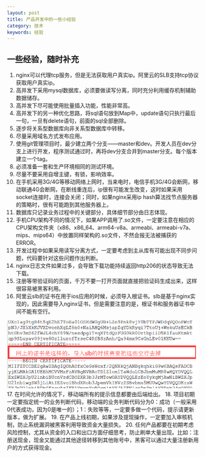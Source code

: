 ```yaml
---
layout: post
title: 产品开发中的一些小经验
category: 技术
keywords: 经验
---
```


## 一些经验，随时补充

1.	nginx可以代理tcp服务，但是无法获取用户真实ip。阿里云的SLB支持tcp协议获取用户真实ip。
2.	高并发下采用mysql数据库，必须要做读写分离，同时充分利用缓存机制辅助数据储存。
3.	高并发下尽可能使用批量插入功能，性能非常高。
4.  高并发下的另一种优化思路，将sql语句放到Map中，update语句只执行最后一句，一旦有delete语句，前面的sql全部删除。
5.	逐步将关系型数据库向非关系型数据库中转移。
6.	尽量采用域名方式发布应用。
7.	使用git管理项目时，最少建立两个分支——master和dev。开发人员在dev分支上进行开发，程序测试通过时，再将dev分支合并到master分支。每个版本建立一个tag。
8.	必须准备一套和生产环境相同的测试环境。
9.	尽量不要采用自增主键，有锁，影响效率。
10.	在手机采用3G/4G等移动网络上网时，当来电时，电信手机3G/4G会断网，移动联通4G会断网，在断线重连后，ip很有可能发生改变，这时如果采用socket连接时，连接会关闭；同时，如果nginx采用ip hash算法找节点服务器的策略时，很有可能跑到其他服务器上。
11.	数据库只记录业务过程中的关键部分，具体细节部分由日志体现。
12.	手机CPU架构不同的情况下，如果APP调用了.so文件，一定要注意在相应的CPU架构文件夹（x86、x86_64、arm64-v8a、armeabi、armeabi-v7a、mips、mips64）中放置同样架构的.so文件，不然会报无法被捕获的ERROR。
13. 开发过程中如果采用读写分离方式，一定要考虑到主从库有可能出现不同步问题，代码要针对这些问题作出判断。
14. nginx日志文件如果过多，会导致下载功能持续返回http206的状态导致无法下载。
15.	注册等带验证码的页面，千万不要一打开页面就直接把验证码生成出来，这样很容易被黑客利用。
16. 阿里云slb的证书在用于ios应用的时候，必须导入根证书。slb是基于nginx实现的，因此需要导入nginx证书，但是需要注意的是，根证书和服务器证书中间不能有空行。<br>
<img src="/assets/img/0082.png">
17. 在时间允许的情况下，移动端所有的提示信息都要由后端给出。
18. 项目初期一定要指定统一的业务判断代码，移动端的业务判断代码分为0：成功（一般采用0代表成功，因为0是唯一的）；1：失败等等，一定要多做一个代码，提示请更新版本，做为扩展。
19. 在产品上线初期，如果涉及提现操作，一定要加入审核机制，防止系统漏洞被黑客利用导致资金大量损失。
20. 任何产品都要在初期考虑风险控制，尤其从资金的入口和出口方面仔细思考，防止刷单大量出现。比如：注册送现金，现金又能通过其他途径转移到其他账号中，黑客可以通过大量注册新用户的方式获得现金。